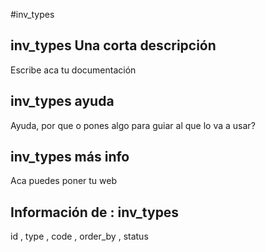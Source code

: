 #inv_types
## inv_types Una corta descripción
Escribe aca tu documentación

## inv_types ayuda
Ayuda, por que o pones algo para guiar al que lo va a usar?

## inv_types más info
Aca puedes poner tu web

## Información de : inv_types 
id , 
  type , 
  code , 
  order_by , 
  status 
  